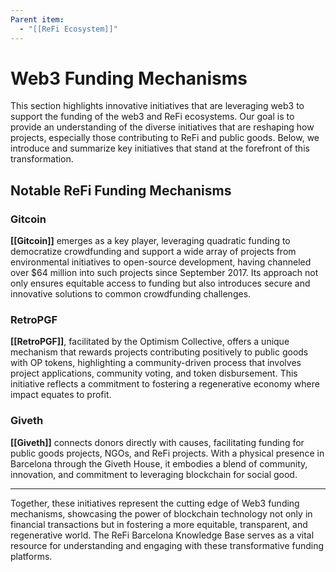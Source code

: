 ```yaml
---
Parent item:
  - "[[ReFi Ecosystem]]"
---
```

# Web3 Funding Mechanisms

This section highlights innovative initiatives that are leveraging web3 to support the funding of the web3 and ReFi ecosystems. Our goal is to provide an understanding of the diverse initiatives that are reshaping how projects, especially those contributing to ReFi and public goods. Below, we introduce and summarize key initiatives that stand at the forefront of this transformation.

## Notable ReFi Funding Mechanisms

### Gitcoin

**[[Gitcoin]]** emerges as a key player, leveraging quadratic funding to democratize crowdfunding and support a wide array of projects from environmental initiatives to open-source development, having channeled over $64 million into such projects since September 2017. Its approach not only ensures equitable access to funding but also introduces secure and innovative solutions to common crowdfunding challenges.

### RetroPGF

**[[RetroPGF]]**, facilitated by the Optimism Collective, offers a unique mechanism that rewards projects contributing positively to public goods with OP tokens, highlighting a community-driven process that involves project applications, community voting, and token disbursement. This initiative reflects a commitment to fostering a regenerative economy where impact equates to profit.

### Giveth

**[[Giveth]]** connects donors directly with causes, facilitating funding for public goods projects, NGOs, and ReFi projects. With a physical presence in Barcelona through the Giveth House, it embodies a blend of community, innovation, and commitment to leveraging blockchain for social good.

---

Together, these initiatives represent the cutting edge of Web3 funding mechanisms, showcasing the power of blockchain technology not only in financial transactions but in fostering a more equitable, transparent, and regenerative world. The ReFi Barcelona Knowledge Base serves as a vital resource for understanding and engaging with these transformative funding platforms.